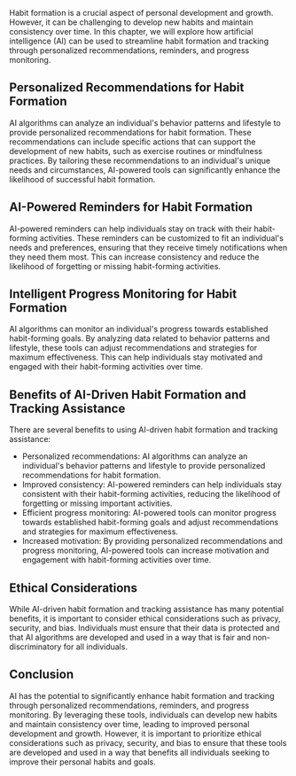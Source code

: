 
Habit formation is a crucial aspect of personal development and growth. However, it can be challenging to develop new habits and maintain consistency over time. In this chapter, we will explore how artificial intelligence (AI) can be used to streamline habit formation and tracking through personalized recommendations, reminders, and progress monitoring.

Personalized Recommendations for Habit Formation
------------------------------------------------

AI algorithms can analyze an individual's behavior patterns and lifestyle to provide personalized recommendations for habit formation. These recommendations can include specific actions that can support the development of new habits, such as exercise routines or mindfulness practices. By tailoring these recommendations to an individual's unique needs and circumstances, AI-powered tools can significantly enhance the likelihood of successful habit formation.

AI-Powered Reminders for Habit Formation
----------------------------------------

AI-powered reminders can help individuals stay on track with their habit-forming activities. These reminders can be customized to fit an individual's needs and preferences, ensuring that they receive timely notifications when they need them most. This can increase consistency and reduce the likelihood of forgetting or missing habit-forming activities.

Intelligent Progress Monitoring for Habit Formation
---------------------------------------------------

AI algorithms can monitor an individual's progress towards established habit-forming goals. By analyzing data related to behavior patterns and lifestyle, these tools can adjust recommendations and strategies for maximum effectiveness. This can help individuals stay motivated and engaged with their habit-forming activities over time.

Benefits of AI-Driven Habit Formation and Tracking Assistance
-------------------------------------------------------------

There are several benefits to using AI-driven habit formation and tracking assistance:

* Personalized recommendations: AI algorithms can analyze an individual's behavior patterns and lifestyle to provide personalized recommendations for habit formation.
* Improved consistency: AI-powered reminders can help individuals stay consistent with their habit-forming activities, reducing the likelihood of forgetting or missing important activities.
* Efficient progress monitoring: AI-powered tools can monitor progress towards established habit-forming goals and adjust recommendations and strategies for maximum effectiveness.
* Increased motivation: By providing personalized recommendations and progress monitoring, AI-powered tools can increase motivation and engagement with habit-forming activities over time.

Ethical Considerations
----------------------

While AI-driven habit formation and tracking assistance has many potential benefits, it is important to consider ethical considerations such as privacy, security, and bias. Individuals must ensure that their data is protected and that AI algorithms are developed and used in a way that is fair and non-discriminatory for all individuals.

Conclusion
----------

AI has the potential to significantly enhance habit formation and tracking through personalized recommendations, reminders, and progress monitoring. By leveraging these tools, individuals can develop new habits and maintain consistency over time, leading to improved personal development and growth. However, it is important to prioritize ethical considerations such as privacy, security, and bias to ensure that these tools are developed and used in a way that benefits all individuals seeking to improve their personal habits and goals.
